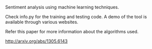 Sentiment analysis using machine learning techniques.

Check info.py for the training and testing code. A demo of the tool is available through various websites.

Refer this paper for more information about the algorithms used.

http://arxiv.org/abs/1305.6143